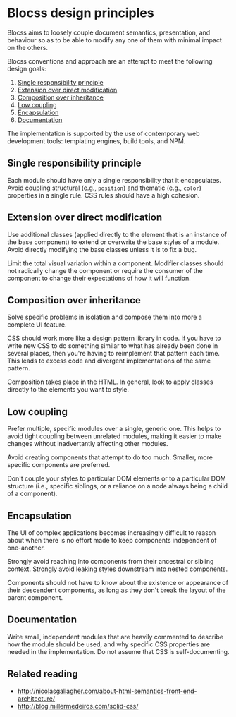 # Blocss design principles

Blocss aims to loosely couple document semantics, presentation, and behaviour so as to be able to modify any one of them with minimal impact on the others.

Blocss conventions and approach are an attempt to meet the following design goals:

1. [Single responsibility principle](#single-responsibility-principle)
2. [Extension over direct modification](#extension)
3. [Composition over inheritance](#composition)
4. [Low coupling](#low-coupling)
5. [Encapsulation](#encapsulation)
6. [Documentation](#documentation)

The implementation is supported by the use of contemporary web development
tools: templating engines, build tools, and NPM.


<a name="single-responsibility-principle"></a>
## Single responsibility principle

Each module should have only a single responsibility that it encapsulates.
Avoid coupling structural (e.g., `position`) and thematic (e.g., `color`)
properties in a single rule. CSS rules should have a high cohesion.


<a name="extension"></a>
## Extension over direct modification

Use additional classes (applied directly to the element that is an instance of
the base component) to extend or overwrite the base styles of a module. Avoid
directly modifying the base classes unless it is to fix a bug.

Limit the total visual variation within a component. Modifier classes should
not radically change the component or require the consumer of the component to
change their expectations of how it will function.


<a name="composition"></a>
## Composition over inheritance

Solve specific problems in isolation and compose them into more a complete UI
feature.

CSS should work more like a design pattern library in code. If you have to
write new CSS to do something similar to what has already been done in several
places, then you're having to reimplement that pattern each time. This leads to
excess code and divergent implementations of the same pattern.

Composition takes place in the HTML. In general, look to apply classes directly
to the elements you want to style.


<a name="coupling"></a>
## Low coupling

Prefer multiple, specific modules over a single, generic one. This helps to
avoid tight coupling between unrelated modules, making it easier to make
changes without inadvertantly affecting other modules.

Avoid creating components that attempt to do too much. Smaller, more specific
components are preferred.

Don't couple your styles to particular DOM elements or to a particular DOM
structure (i.e., specific siblings, or a reliance on a node always being a
child of a component).


<a name="encapsulation"></a>
## Encapsulation

The UI of complex applications becomes increasingly difficult to reason about
when there is no effort made to keep components independent of one-another.

Strongly avoid reaching into components from their ancestral or sibling
context. Strongly avoid leaking styles downstream into nested components.

Components should not have to know about the existence or appearance of their
descendent components, as long as they don't break the layout of the parent
component.


<a name="documentation"></a>
## Documentation

Write small, independent modules that are heavily commented to describe how the
module should be used, and why specific CSS properties are needed in the
implementation. Do not assume that CSS is self-documenting.


## Related reading

* http://nicolasgallagher.com/about-html-semantics-front-end-architecture/
* http://blog.millermedeiros.com/solid-css/

